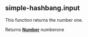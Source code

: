 <!-- Generated by documentation.js. Update this documentation by updating the source code. -->

## simple-hashbang.input

This function returns the number one.

Returns **[Number](https://developer.mozilla.org/en-US/docs/Web/JavaScript/Reference/Global_Objects/Number)** numberone
